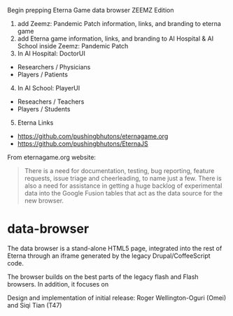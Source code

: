 Begin prepping Eterna Game data browser ZEEMZ Edition

1. add Zeemz: Pandemic Patch information, links, and branding to eterna game
2. add Eterna game information, links, and branding to AI Hospital & AI School inside Zeemz: Pandemic Patch
3. In AI Hospital: DoctorUI 
- Researchers / Physicians
- Players / Patients
4. In AI School: PlayerUI
- Reseachers / Teachers
- Players / Students
5. Eterna Links
- https://github.com/pushingbhutons/eternagame.org
- https://github.com/pushingbhutons/EternaJS



From eternagame.org website:
>There is a need for documentation, testing, bug reporting, feature requests, issue triage and cheerleading, to name just a few.  There is also a need for assistance in getting a huge backlog of experimental data into the Google Fusion tables that act as the data source for the new browser.


# data-browser
The data browser is a stand-alone HTML5 page, integrated into the rest of Eterna through an iframe generated by the legacy Drupal/CoffeeScript code.

The browser builds on the best parts of the legacy flash and Flash browsers.  In addition, it focuses on





Design and implementation of initial release: Roger Wellington-Oguri (Omei) and Siqi Tian (T47) 
